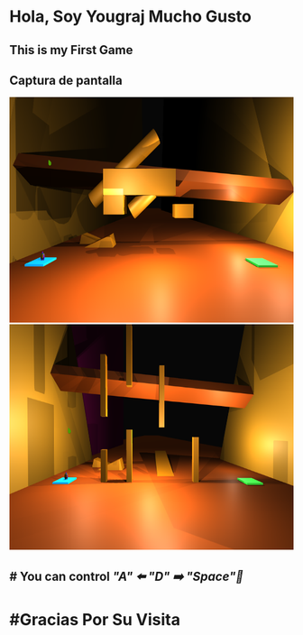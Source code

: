 # Hola, Soy Yougraj Mucho Gusto



## This is my First Game

## Captura de pantalla

<img src=".Assets/2ndLevel.png" width="700" height="400">

<img src=".Assets/3rdLevel.png" width="700" height="400">

## # You can control *"A" ⬅️ "D" ➡️ "Space"🚀* 


# #Gracias Por Su Visita


